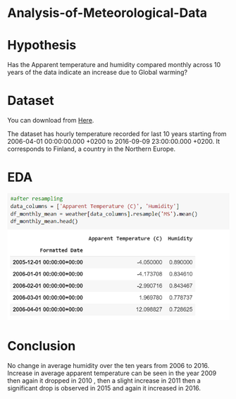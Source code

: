 # Analysis-of-Meteorological-Data

# Hypothesis
Has the Apparent temperature and humidity compared monthly across 10 years of the data indicate an increase due to Global warming?

# Dataset
You can download from [Here](https://www.kaggle.com/muthuj7/weather-dataset).

The dataset has hourly temperature recorded for last 10 years starting from 2006-04-01 00:00:00.000 +0200 to 2016-09-09 23:00:00.000 +0200. It corresponds to Finland, a country in the Northern Europe.

# EDA
![](https://github.com/parthshah28/Analysis-of-Meteorological-Data/blob/master/images/1_eHZGBxv5wJoNOzowIZUkeA.png)

# Conclusion
No change in average humidity over the ten years from 2006 to 2016. Increase in average apparent temperature can be seen in the year 2009 then again it dropped in 2010 , then a slight increase in 2011 then a significant drop is observed in 2015 and again it increased in 2016.
